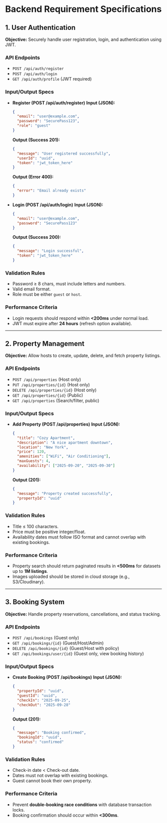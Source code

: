 
# **Backend Requirement Specifications**

## 1. User Authentication

**Objective:** Securely handle user registration, login, and authentication using JWT.

### **API Endpoints**

* `POST /api/auth/register`
* `POST /api/auth/login`
* `GET /api/auth/profile` (JWT required)

### **Input/Output Specs**

* **Register (POST /api/auth/register)**
  **Input (JSON):**

  ```json
  {
    "email": "user@example.com",
    "password": "SecurePass123",
    "role": "guest"
  }
  ```

  **Output (Success 201):**

  ```json
  {
    "message": "User registered successfully",
    "userId": "uuid",
    "token": "jwt_token_here"
  }
  ```

  **Output (Error 400):**

  ```json
  {
    "error": "Email already exists"
  }
  ```

* **Login (POST /api/auth/login)**
  **Input (JSON):**

  ```json
  {
    "email": "user@example.com",
    "password": "SecurePass123"
  }
  ```

  **Output (Success 200):**

  ```json
  {
    "message": "Login successful",
    "token": "jwt_token_here"
  }
  ```

### **Validation Rules**

* Password ≥ 8 chars, must include letters and numbers.
* Valid email format.
* Role must be either `guest` or `host`.

### **Performance Criteria**

* Login requests should respond within **<200ms** under normal load.
* JWT must expire after **24 hours** (refresh option available).

---

## 2. Property Management

**Objective:** Allow hosts to create, update, delete, and fetch property listings.

### **API Endpoints**

* `POST /api/properties` (Host only)
* `PUT /api/properties/{id}` (Host only)
* `DELETE /api/properties/{id}` (Host only)
* `GET /api/properties/{id}` (Public)
* `GET /api/properties` (Search/filter, public)

### **Input/Output Specs**

* **Add Property (POST /api/properties)**
  **Input (JSON):**

  ```json
  {
    "title": "Cozy Apartment",
    "description": "A nice apartment downtown",
    "location": "New York",
    "price": 120,
    "amenities": ["WiFi", "Air Conditioning"],
    "maxGuests": 4,
    "availability": ["2025-09-20", "2025-09-30"]
  }
  ```

  **Output (201):**

  ```json
  {
    "message": "Property created successfully",
    "propertyId": "uuid"
  }
  ```

### **Validation Rules**

* Title ≤ 100 characters.
* Price must be positive integer/float.
* Availability dates must follow ISO format and cannot overlap with existing bookings.

### **Performance Criteria**

* Property search should return paginated results in **<500ms** for datasets up to **1M listings**.
* Images uploaded should be stored in cloud storage (e.g., S3/Cloudinary).

---

## 3. Booking System

**Objective:** Handle property reservations, cancellations, and status tracking.

### **API Endpoints**

* `POST /api/bookings` (Guest only)
* `GET /api/bookings/{id}` (Guest/Host/Admin)
* `DELETE /api/bookings/{id}` (Guest/Host with policy)
* `GET /api/bookings/user/{id}` (Guest only, view booking history)

### **Input/Output Specs**

* **Create Booking (POST /api/bookings)**
  **Input (JSON):**

  ```json
  {
    "propertyId": "uuid",
    "guestId": "uuid",
    "checkIn": "2025-09-25",
    "checkOut": "2025-09-28"
  }
  ```

  **Output (201):**

  ```json
  {
    "message": "Booking confirmed",
    "bookingId": "uuid",
    "status": "confirmed"
  }
  ```

### **Validation Rules**

* Check-in date < Check-out date.
* Dates must not overlap with existing bookings.
* Guest cannot book their own property.

### **Performance Criteria**

* Prevent **double-booking race conditions** with database transaction locks.
* Booking confirmation should occur within **<300ms**.
